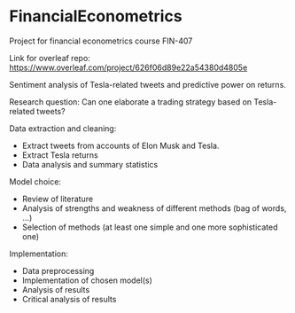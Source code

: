 # FinancialEconometrics
Project for financial econometrics course FIN-407

Link for overleaf repo: https://www.overleaf.com/project/626f06d89e22a54380d4805e

Sentiment analysis of Tesla-related tweets and predictive power on returns.

Research question: Can one elaborate a trading strategy based on Tesla-related tweets?

Data extraction and cleaning:
- Extract tweets from accounts of Elon Musk and Tesla.
- Extract Tesla returns
- Data analysis and summary statistics

Model choice:
- Review of literature
- Analysis of strengths and weakness of different methods (bag of words, …)
- Selection of methods (at least one simple and one more sophisticated one)

Implementation:
- Data preprocessing
- Implementation of chosen model(s)
- Analysis of results
- Critical analysis of results
